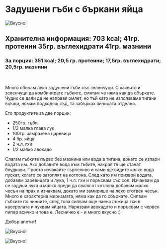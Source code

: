 # Задушени гъби с бъркани яйца

![Вкусно!](/images/2017/12/552133EA-1567-4F17-B387-C0F786E70D0C-1024x768.jpeg "Да Ви е сладко!")

<h2>Хранителна информация: 703 kcal; 41гр. протеини 35гр. въглехидрати 41гр. мазнини</h2>
<h3>За порция: 351 kcal; 20,5 гр. протеини; 17,5гр. въглехидрати; 20,5гр. мазнини</h3>
&nbsp;

Много обичам леко задушени гъби със зеленчуци. С каквито и зеленчуци да комбинирате гъбките, смятам че няма как да сбъркате. Чудих се дали да не направя омлет, но тъй като не използваме тигани вкъщи, нямам подходящ съд, та забърках яйчицата отделно.

Ето продуктите за две порции:
<ul>
 	<li>250гр. гъби</li>
 	<li>1/2 малка глава лук</li>
 	<li>100гр. замразена царевица</li>
 	<li>4 бр. яйца</li>
 	<li>2 ч.л. гхи</li>
 	<li>1/2 малко авокадо</li>
</ul>
Слагам гъбките първо без мазнина или вода в тигана, докато се изпари водата им. Ако добавите вода към гъбите, накрая те ще станат блудкави. Просто изчакайте търпеливо и сами ще видите колко вода пускат, когато се затоплят на котлона. След като им поизври водата, добавям заревицата и лука, 1 ч.л. гхи и поръсвам със сол. Изчаквам да се задуши лука и малко преди да сваля от котлона добавям малко чесън на прах и изчаквам, докато ми замирише на леко сготвен чесън. Много е характерна миризмата, няма как да го сбъркате. Сипвам гъбките по чиниите, след това сипвам още чаена лъжица гхи в касеролата и чуквам яйцата. Нарязвам авокадото и поръсвам с червен пипер всичко и това е. Лесничко е - и много вкусно :)

Добър апетит!

![Вкусно!](/images/2017/12/ABBC5F0B-59A7-4D11-B40A-498A1328C06D-1024x768.jpeg "Да Ви е сладко!")

![Вкусно!](/images/2017/12/1A3A0168-A252-4998-8F10-3746FEA81495-1024x768.jpeg "Да Ви е сладко!")
